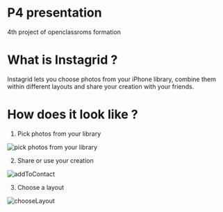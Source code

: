 # P4 presentation
4th project of openclassroms formation

# What is Instagrid ?

Instagrid lets you choose photos from your iPhone library, combine them within different layouts and share your creation with your friends.

# How does it look like ?

1. Pick photos from your library

![pick photos from your library](https://user-images.githubusercontent.com/30341849/40649319-e4eb81ee-6330-11e8-8e5e-93b0d1b48684.gif)


2. Share or use your creation

![addToContact](https://user-images.githubusercontent.com/30341849/40649576-9440023c-6331-11e8-93bc-920b44ff30c9.gif)


3. Choose a layout

![chooseLayout](https://user-images.githubusercontent.com/30341849/40649813-198231cc-6332-11e8-895c-88334c1b0ad3.gif)

